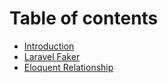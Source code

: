 # Table of contents

* [Introduction](README.md)
* [Laravel Faker](laravel-faker.md)
* [Eloquent Relationship](eloquent-relationship.md)

